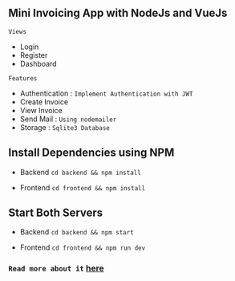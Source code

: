 ## Mini Invoicing App with NodeJs and VueJs

`Views` 
- Login
- Register
- Dashboard

`Features`
- Authentication :
`Implement Authentication with JWT` 
- Create Invoice 
- View Invoice
- Send Mail : `Using nodemailer`
- Storage : `Sqlite3 Database`

## Install Dependencies using NPM

- Backend `cd backend && npm install`

- Frontend `cd frontend && npm install`

## Start Both Servers

- Backend `cd backend && npm start`

- Frontend `cd frontend && npm run dev`

###  `Read more about it` [here](https://scotch.io/tutorials/building-a-mini-invoicing-app-with-vue-and-nodejs-user-interface)
